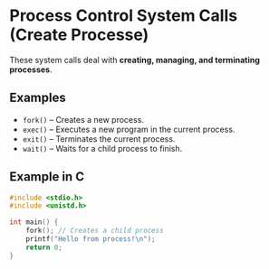 # Process Control System Calls (Create Processe)

These system calls deal with **creating, managing, and terminating processes**.

## Examples
- `fork()` – Creates a new process.
- `exec()` – Executes a new program in the current process.
- `exit()` – Terminates the current process.
- `wait()` – Waits for a child process to finish.

## Example in C
```c
#include <stdio.h>
#include <unistd.h>

int main() {
    fork(); // Creates a child process
    printf("Hello from process!\n");
    return 0;
}
